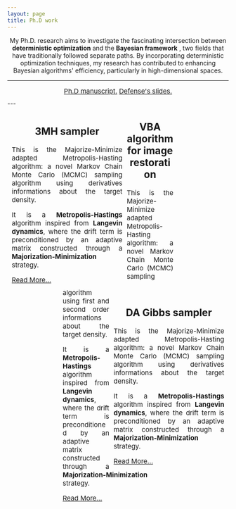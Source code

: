 ```yaml
---
layout: page
title: Ph.D work
---
```


<p align="center">
My Ph.D. research aims to investigate the fascinating intersection between <strong>deterministic optimization</strong>  and the <strong>Bayesian framework</strong> , two fields that have traditionally followed separate paths. By incorporating deterministic optimization techniques, my research has contributed to enhancing Bayesian algorithms' efficiency, particularly in high-dimensional spaces.
</p>

---
<center>
<div style="width: 50%; text-align: center; font-size:15px; margin:10px;">
  <a href="#" class="btn">Ph.D manuscript.</a> <a href="#" class="btn">Defense's slides.</a>
</div>
</center>
---
<div style="width: 100%;">
<div style="float: left; width: 50%; text-align: justify; font-size:15px; margin:10px;">
<center> <h2>3MH sampler</h2></center>

<p>This is the Majorize-Minimize adapted Metropolis-Hasting algorithm: a novel Markov Chain Monte Carlo (MCMC) sampling algorithm using derivatives informations about the target density. </p>
<!--more-->
<p>It is a <strong>Metropolis-Hastings</strong> algorithm inspired from <strong>Langevin dynamics</strong>, where the drift term is preconditioned
by an adaptive matrix constructed through a <strong>Majorization-Minimization</strong> strategy. </p>
<a href="3MH.md">Read More...</a>
  
</div>
<div style="float: right; width: 50%; text-align: justify; font-size:15px; margin:10px;">
<center> <h2>DA Gibbs sampler</h2></center>

<p>This is the Majorize-Minimize adapted Metropolis-Hasting algorithm: a novel Markov Chain Monte Carlo (MCMC) sampling algorithm using derivatives informations about the target density. </p>
<!--more-->
<p>It is a <strong>Metropolis-Hastings</strong> algorithm inspired from <strong>Langevin dynamics</strong>, where the drift term is preconditioned
by an adaptive matrix constructed through a <strong>Majorization-Minimization</strong> strategy. </p>
<a href="3MH.md">Read More...</a>
</div>
</div>

<center>
<div style="width: 50%; text-align: justify; font-size:15px; margin:10px;">
<center> <h2>VBA algorithm for image restoration</h2></center>

<p>This is the Majorize-Minimize adapted Metropolis-Hasting algorithm: a novel Markov Chain Monte Carlo (MCMC) sampling algorithm using first and second order informations about the target density. </p>
<!--more-->
<p>It is a <strong>Metropolis-Hastings</strong> algorithm inspired from <strong>Langevin dynamics</strong>, where the drift term is preconditioned
by an adaptive matrix constructed through a <strong>Majorization-Minimization</strong> strategy. </p>

<a href="3MH.md">Read More...</a>
</div>
  </center>







